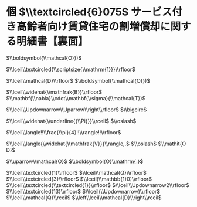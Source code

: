 # 個 $\\textcircled{6}075$ サービス付き高齢者向け賃貸住宅の割増償却に関する明細書【裏面】

$\\boldsymbol{\\mathcal{O}})$

$\\lceil\\textcircled{\\scriptsize{\\mathrm{1}}}\\rfloor$

$\\lceil\\mathcal{D}\\rfloor$ $\\boldsymbol{\\mathcal{O}})$

$\\lceil\\widehat{\\mathfrak{B}}\\rfloor$ $\\mathbf{\\nabla}\\cdot\\mathbf{\\sigma}(\\mathcal{T})$

$\\lceil\\Updownarrow\\Uparrow\\right\\rfloor$ $\\bigcirc$

$\\lceil\\widehat{\\underline{{\\Pi}}}\\rceil$ $\\oslash$

$\\lceil\\langle!!\\frac{\\pi}{4}!!\\rangle!!\\rfloor$

$\\lceil\\langle{\\widehat{\\mathfrak{V}}}\\rangle,.$ $\\oslash$ $\\mathit{O D}$

$\\uparrow\\mathcal{O}$ $\\boldsymbol{O}\\mathrm{.}$

$\\lceil\\textcircled{1}\\rfloor$ $\\lceil\\mathcal{Q}\\rfloor$ $\\lceil\\textcircled{3}\\rfloor$ $\\lceil(\\mathbb{1}0)\\rfloor$ $\\lceil\\textcircled{\\textcircled{1}}\\rfloor$ $\\lceil\\Updownarrow2\\rfloor$ $\\lceil\\textcircled{13}\\rfloor$ $\\lceil(\\Updownarrow)\\rfloor$ $\\lceil\\mathcal{Q}\\rceil$ $\\left\\lceil\\mathcal{D}\\right\\rceil$